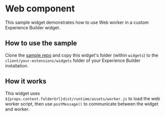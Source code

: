 # Web component

This sample widget demonstrates how to use Web worker in a custom Experience Builder widget.

## How to use the sample
Clone the [sample repo](https://github.com/esri/arcgis-experience-builder-sdk-resources) and copy this widget's folder (within `widgets`) to the `client/your-extensions/widgets` folder of your Experience Builder installation.

## How it works
This widget uses `${props.context.folderUrl}dist/runtime/assets/worker.js` to load the web worker script, then use `postMessage()` to communicate between the widget and worker.